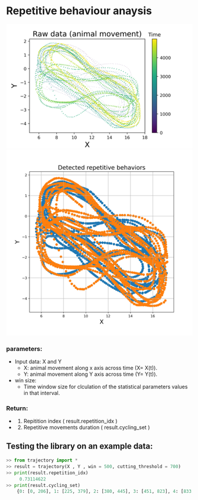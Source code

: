 

# Repetitive behaviour anaysis

![Screenshot](data.png)
![Screenshot](data_all_cycles.jpg) 


### parameters:
* Input data: X and Y
    - X: animal movement along x axis across time (X= X(t)).     
    - Y: animal movement along Y axis across time (Y= Y(t)). 
* win size:
    - Time window size for clculation of the statistical parameters values in that interval.
   
### Return:
* 1. Repitition index ( result.repetition_idx )
* 2. Repetitive movements duration ( result.cycling_set )


## Testing the library on an example data:

```python
>> from trajectory import *
>> result = trajectory(X , Y , win = 500, cutting_threshold = 700)
>> print(result.repetition_idx)
     0.73114622
>> print(result.cycling_set)
    {0: [0, 206], 1: [225, 379], 2: [380, 445], 3: [451, 823], 4: [833, 2645], 5: [2655, 4498]}

